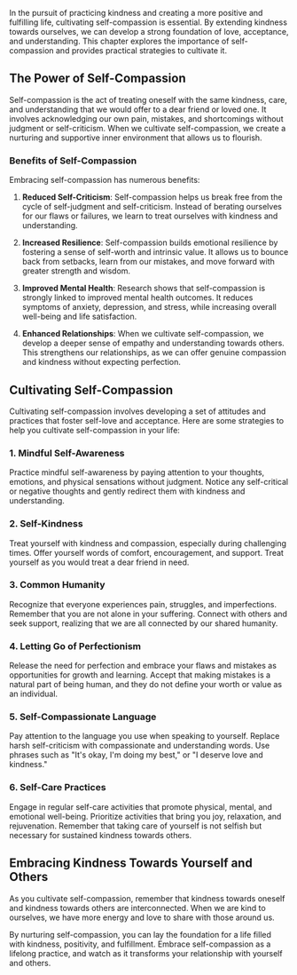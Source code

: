 
In the pursuit of practicing kindness and creating a more positive and fulfilling life, cultivating self-compassion is essential. By extending kindness towards ourselves, we can develop a strong foundation of love, acceptance, and understanding. This chapter explores the importance of self-compassion and provides practical strategies to cultivate it.

The Power of Self-Compassion
----------------------------

Self-compassion is the act of treating oneself with the same kindness, care, and understanding that we would offer to a dear friend or loved one. It involves acknowledging our own pain, mistakes, and shortcomings without judgment or self-criticism. When we cultivate self-compassion, we create a nurturing and supportive inner environment that allows us to flourish.

### Benefits of Self-Compassion

Embracing self-compassion has numerous benefits:

1. **Reduced Self-Criticism**: Self-compassion helps us break free from the cycle of self-judgment and self-criticism. Instead of berating ourselves for our flaws or failures, we learn to treat ourselves with kindness and understanding.

2. **Increased Resilience**: Self-compassion builds emotional resilience by fostering a sense of self-worth and intrinsic value. It allows us to bounce back from setbacks, learn from our mistakes, and move forward with greater strength and wisdom.

3. **Improved Mental Health**: Research shows that self-compassion is strongly linked to improved mental health outcomes. It reduces symptoms of anxiety, depression, and stress, while increasing overall well-being and life satisfaction.

4. **Enhanced Relationships**: When we cultivate self-compassion, we develop a deeper sense of empathy and understanding towards others. This strengthens our relationships, as we can offer genuine compassion and kindness without expecting perfection.

Cultivating Self-Compassion
---------------------------

Cultivating self-compassion involves developing a set of attitudes and practices that foster self-love and acceptance. Here are some strategies to help you cultivate self-compassion in your life:

### 1. **Mindful Self-Awareness**

Practice mindful self-awareness by paying attention to your thoughts, emotions, and physical sensations without judgment. Notice any self-critical or negative thoughts and gently redirect them with kindness and understanding.

### 2. **Self-Kindness**

Treat yourself with kindness and compassion, especially during challenging times. Offer yourself words of comfort, encouragement, and support. Treat yourself as you would treat a dear friend in need.

### 3. **Common Humanity**

Recognize that everyone experiences pain, struggles, and imperfections. Remember that you are not alone in your suffering. Connect with others and seek support, realizing that we are all connected by our shared humanity.

### 4. **Letting Go of Perfectionism**

Release the need for perfection and embrace your flaws and mistakes as opportunities for growth and learning. Accept that making mistakes is a natural part of being human, and they do not define your worth or value as an individual.

### 5. **Self-Compassionate Language**

Pay attention to the language you use when speaking to yourself. Replace harsh self-criticism with compassionate and understanding words. Use phrases such as "It's okay, I'm doing my best," or "I deserve love and kindness."

### 6. **Self-Care Practices**

Engage in regular self-care activities that promote physical, mental, and emotional well-being. Prioritize activities that bring you joy, relaxation, and rejuvenation. Remember that taking care of yourself is not selfish but necessary for sustained kindness towards others.

Embracing Kindness Towards Yourself and Others
----------------------------------------------

As you cultivate self-compassion, remember that kindness towards oneself and kindness towards others are interconnected. When we are kind to ourselves, we have more energy and love to share with those around us.

By nurturing self-compassion, you can lay the foundation for a life filled with kindness, positivity, and fulfillment. Embrace self-compassion as a lifelong practice, and watch as it transforms your relationship with yourself and others.
